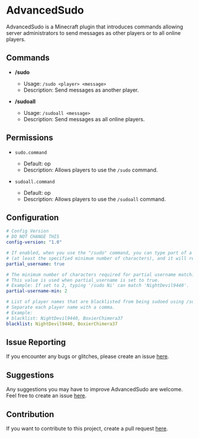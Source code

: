 # AdvancedSudo

AdvancedSudo is a Minecraft plugin that introduces commands allowing server administrators to send messages as other players or to all online players.

## Commands

- **/sudo**
  - Usage: `/sudo <player> <message>`
  - Description: Send messages as another player.

- **/sudoall**
  - Usage: `/sudoall <message>`
  - Description: Send messages as all online players.

## Permissions

- `sudo.command`
  - Default: op
  - Description: Allows players to use the `/sudo` command.

- `sudoall.command`
  - Default: op
  - Description: Allows players to use the `/sudoall` command.

## Configuration

```yaml
# Config Version
# DO NOT CHANGE THIS
config-version: "1.0"

# If enabled, when you use the "/sudo" command, you can type part of a username
# (at least the specified minimum number of characters), and it will return the matching player.
partial_username: true

# The minimum number of characters required for partial username matching.
# This value is used when partial_username is set to true.
# Example: If set to 2, typing '/sudo Ni' can match 'NightDevil9440'.
partial-username-min: 2

# List of player names that are blacklisted from being sudoed using /sudo or /sudoall commands.
# Separate each player name with a comma.
# Example:
# blacklist: NightDevil9440, BoxierChimera37
blacklist: NightDevil9440, BoxierChimera37
```

## Issue Reporting

If you encounter any bugs or glitches, please create an issue [here](https://github.com/imLuckii/AdvancedSudo/issues/new).

## Suggestions

Any suggestions you may have to improve AdvancedSudo are welcome. Feel free to create an issue [here](https://github.com/imLuckii/AdvancedSudo/issues/new).

## Contribution

If you want to contribute to this project, create a pull request [here](https://github.com/imLuckii/AdvancedSudo/pulls).
